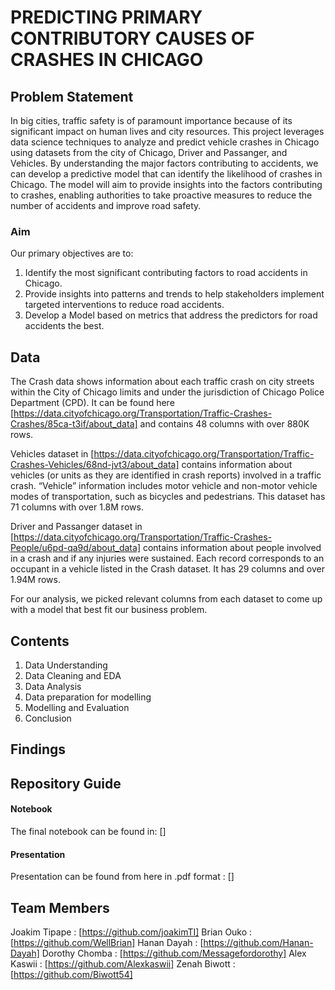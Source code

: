 # PREDICTING PRIMARY CONTRIBUTORY CAUSES OF CRASHES IN CHICAGO

## Problem Statement
In big cities, traffic safety is of paramount importance because of its significant impact on human lives and city resources. This project leverages data science techniques to analyze and predict vehicle crashes in Chicago using datasets from the city of Chicago, Driver and Passanger, and Vehicles. By understanding the major factors contributing to accidents, we can develop a predictive model that can identify the likelihood of crashes in Chicago. The model will aim to provide insights into the factors contributing to crashes, enabling authorities to take proactive measures to reduce the number of accidents and improve road safety.

### Aim
Our primary objectives are to:

1. Identify the most significant contributing factors to road accidents in Chicago.
2. Provide insights into patterns and trends to help stakeholders implement targeted interventions to reduce road accidents.
3. Develop a Model based on metrics that address the predictors for road accidents the best.


## Data
The Crash data shows information about each traffic crash on city streets within the City of Chicago limits and under the jurisdiction of Chicago Police Department (CPD). It can be found here [https://data.cityofchicago.org/Transportation/Traffic-Crashes-Crashes/85ca-t3if/about_data] and contains 48 columns with over 880K rows. 

Vehicles dataset in [https://data.cityofchicago.org/Transportation/Traffic-Crashes-Vehicles/68nd-jvt3/about_data] contains information about vehicles (or units as they are identified in crash reports) involved in a traffic crash. “Vehicle” information includes motor vehicle and non-motor vehicle modes of transportation, such as bicycles and pedestrians. This dataset has 71 columns with over 1.8M rows.

Driver and Passanger dataset in [https://data.cityofchicago.org/Transportation/Traffic-Crashes-People/u6pd-qa9d/about_data] contains information about people involved in a crash and if any injuries were sustained. Each record corresponds to an occupant in a vehicle listed in the Crash dataset. It has 29 columns and over 1.94M rows.

For our analysis, we picked relevant columns from each dataset to come up with a model that best fit our business problem.

## Contents
1. Data Understanding
2. Data Cleaning and EDA
3. Data Analysis
4. Data preparation for modelling
5. Modelling and Evaluation
6. Conclusion






## Findings





## Repository Guide
#### Notebook
The final notebook can be found in: []

#### Presentation
Presentation can be found from here in .pdf format : []


## Team Members
Joakim Tipape : [https://github.com/joakimTI]
Brian Ouko : [https://github.com/WellBrian]
Hanan Dayah : [https://github.com/Hanan-Dayah]
Dorothy Chomba : [https://github.com/Messagefordorothy]
Alex Kaswii : [https://github.com/Alexkaswii]
Zenah Biwott : [https://github.com/Biwott54]

